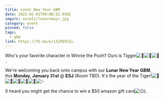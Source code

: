 ```yaml
---
title: Lunar New Year GBM
date: 2022-02-01T00:00:52.936Z
imgsrc: assets/lunarnewyr.jpg
category: event
pinned: false
tags:
  - gbm
link: https://fb.me/e/13jR0VCZu
---
```

Who's your favorite character in Winnie the Pooh? Ours is Tigger![🐅](https://static.xx.fbcdn.net/images/emoji.php/v9/td1/1/16/1f405.png)![🐅](https://static.xx.fbcdn.net/images/emoji.php/v9/td1/1/16/1f405.png)![🐅](https://static.xx.fbcdn.net/images/emoji.php/v9/td1/1/16/1f405.png).

We're welcoming you back onto campus with our 𝐋𝐮𝐧𝐚𝐫 𝐍𝐞𝐰 𝐘𝐞𝐚𝐫 𝐆𝐁𝐌, this 𝐌𝐨𝐧𝐝𝐚𝐲, 𝐉𝐚𝐧𝐮𝐚𝐫𝐲 𝟑𝟏𝐬𝐭 @ 𝐄𝐒𝐉 (Room TBD). It's the year of the Tiger!![🐯](https://static.xx.fbcdn.net/images/emoji.php/v9/tc0/1/16/1f42f.png)![🐯](https://static.xx.fbcdn.net/images/emoji.php/v9/tc0/1/16/1f42f.png)![🐯](https://static.xx.fbcdn.net/images/emoji.php/v9/tc0/1/16/1f42f.png)![🏮](https://static.xx.fbcdn.net/images/emoji.php/v9/tab/1/16/1f3ee.png)![🏮](https://static.xx.fbcdn.net/images/emoji.php/v9/tab/1/16/1f3ee.png)![✨](https://static.xx.fbcdn.net/images/emoji.php/v9/tf4/1/16/2728.png)

(I heard you might get the chance to win a $50 amazon gift card![😏](https://static.xx.fbcdn.net/images/emoji.php/v9/t4/1/16/1f60f.png)).